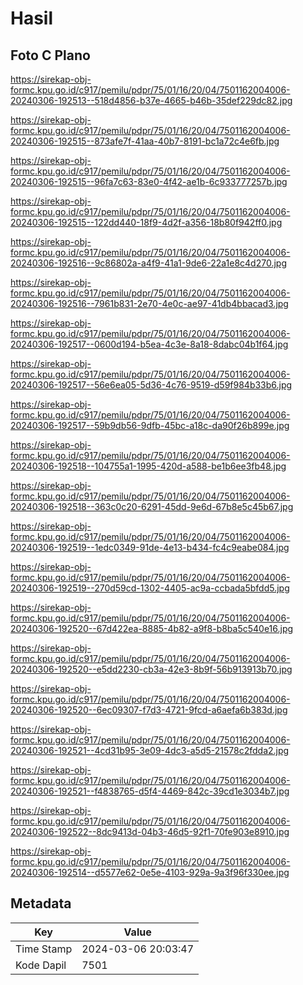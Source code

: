 # Hasil

## Foto C Plano

https://sirekap-obj-formc.kpu.go.id/c917/pemilu/pdpr/75/01/16/20/04/7501162004006-20240306-192513--518d4856-b37e-4665-b46b-35def229dc82.jpg

https://sirekap-obj-formc.kpu.go.id/c917/pemilu/pdpr/75/01/16/20/04/7501162004006-20240306-192515--873afe7f-41aa-40b7-8191-bc1a72c4e6fb.jpg

https://sirekap-obj-formc.kpu.go.id/c917/pemilu/pdpr/75/01/16/20/04/7501162004006-20240306-192515--96fa7c63-83e0-4f42-ae1b-6c933777257b.jpg

https://sirekap-obj-formc.kpu.go.id/c917/pemilu/pdpr/75/01/16/20/04/7501162004006-20240306-192515--122dd440-18f9-4d2f-a356-18b80f942ff0.jpg

https://sirekap-obj-formc.kpu.go.id/c917/pemilu/pdpr/75/01/16/20/04/7501162004006-20240306-192516--9c86802a-a4f9-41a1-9de6-22a1e8c4d270.jpg

https://sirekap-obj-formc.kpu.go.id/c917/pemilu/pdpr/75/01/16/20/04/7501162004006-20240306-192516--7961b831-2e70-4e0c-ae97-41db4bbacad3.jpg

https://sirekap-obj-formc.kpu.go.id/c917/pemilu/pdpr/75/01/16/20/04/7501162004006-20240306-192517--0600d194-b5ea-4c3e-8a18-8dabc04b1f64.jpg

https://sirekap-obj-formc.kpu.go.id/c917/pemilu/pdpr/75/01/16/20/04/7501162004006-20240306-192517--56e6ea05-5d36-4c76-9519-d59f984b33b6.jpg

https://sirekap-obj-formc.kpu.go.id/c917/pemilu/pdpr/75/01/16/20/04/7501162004006-20240306-192517--59b9db56-9dfb-45bc-a18c-da90f26b899e.jpg

https://sirekap-obj-formc.kpu.go.id/c917/pemilu/pdpr/75/01/16/20/04/7501162004006-20240306-192518--104755a1-1995-420d-a588-be1b6ee3fb48.jpg

https://sirekap-obj-formc.kpu.go.id/c917/pemilu/pdpr/75/01/16/20/04/7501162004006-20240306-192518--363c0c20-6291-45dd-9e6d-67b8e5c45b67.jpg

https://sirekap-obj-formc.kpu.go.id/c917/pemilu/pdpr/75/01/16/20/04/7501162004006-20240306-192519--1edc0349-91de-4e13-b434-fc4c9eabe084.jpg

https://sirekap-obj-formc.kpu.go.id/c917/pemilu/pdpr/75/01/16/20/04/7501162004006-20240306-192519--270d59cd-1302-4405-ac9a-ccbada5bfdd5.jpg

https://sirekap-obj-formc.kpu.go.id/c917/pemilu/pdpr/75/01/16/20/04/7501162004006-20240306-192520--67d422ea-8885-4b82-a9f8-b8ba5c540e16.jpg

https://sirekap-obj-formc.kpu.go.id/c917/pemilu/pdpr/75/01/16/20/04/7501162004006-20240306-192520--e5dd2230-cb3a-42e3-8b9f-56b913913b70.jpg

https://sirekap-obj-formc.kpu.go.id/c917/pemilu/pdpr/75/01/16/20/04/7501162004006-20240306-192520--6ec09307-f7d3-4721-9fcd-a6aefa6b383d.jpg

https://sirekap-obj-formc.kpu.go.id/c917/pemilu/pdpr/75/01/16/20/04/7501162004006-20240306-192521--4cd31b95-3e09-4dc3-a5d5-21578c2fdda2.jpg

https://sirekap-obj-formc.kpu.go.id/c917/pemilu/pdpr/75/01/16/20/04/7501162004006-20240306-192521--f4838765-d5f4-4469-842c-39cd1e3034b7.jpg

https://sirekap-obj-formc.kpu.go.id/c917/pemilu/pdpr/75/01/16/20/04/7501162004006-20240306-192522--8dc9413d-04b3-46d5-92f1-70fe903e8910.jpg

https://sirekap-obj-formc.kpu.go.id/c917/pemilu/pdpr/75/01/16/20/04/7501162004006-20240306-192514--d5577e62-0e5e-4103-929a-9a3f96f330ee.jpg


## Metadata

| Key        | Value               |
| ---------- | ------------------- |
| Time Stamp | 2024-03-06 20:03:47 |
| Kode Dapil | 7501                |



